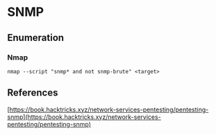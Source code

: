 # SNMP

## Enumeration

### Nmap

```
nmap --script "snmp* and not snmp-brute" <target>
```

## References

[https://book.hacktricks.xyz/network-services-pentesting/pentesting-snmp](https://book.hacktricks.xyz/network-services-pentesting/pentesting-snmp)
